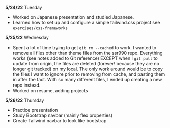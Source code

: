 **5/24/22** Tuesday
- Worked on Japanese presentation and studied Japanese.
- Learned how to set up and configure a simple tailwind.css project see `exercises/css-frameworks`

**5/25/22** Wednesday
- Spent a lot of time trying to get `git rm --cached` to work. I wanted to remove all files other than theme files from the ssr990 repo. Everything works (see notes added to Git reference) EXCEPT when I `git pull` to update from origin, the files are deleted (forever! because they are no longer git tracked) on my local. The only work around would be to copy the files I want to ignore prior to removing from cache, and pasting them in after the fact. With so many different files, I ended up creating a new repo instead.
- Worked on resume, adding projects

**5/26/22** Thursday
- Practice presentation
- Study Bootstrap navbar (mainly flex properties)
- Create Tailwind navbar to look like bootstrap

